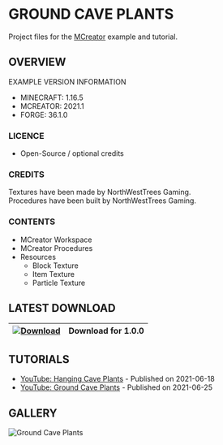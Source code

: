 # GROUND CAVE PLANTS
Project files for the [MCreator](https://mcreator.net/) example and tutorial.

## OVERVIEW
EXAMPLE VERSION INFORMATION

* MINECRAFT: 1.16.5
* MCREATOR: 2021.1
* FORGE: 36.1.0

### LICENCE
- Open-Source / optional credits

### CREDITS
Textures have been made by NorthWestTrees Gaming.    
Procedures have been built by NorthWestTrees Gaming.

### CONTENTS
* MCreator Workspace
* MCreator Procedures
* Resources
    * Block Texture
    * Item Texture
    * Particle Texture

## LATEST DOWNLOAD
| [![Download](https://i.imgur.com/Xcxx2Gr.png)](https://github.com/MCreator-Examples/Ground-Cave-Plants/files/6711054/mcreator_example_ground_cave_plants.zip) | Download for 1.0.0 |
| --- | --- |

## TUTORIALS
* [YouTube: Hanging Cave Plants](https://youtu.be/wCXFJijXOy8) - Published on 2021-06-18
* [YouTube: Ground Cave Plants](https://youtu.be/1nrziAELtRo) - Published on 2021-06-25

## GALLERY
![Ground Cave Plants](https://i.imgur.com/kbxKWfl.png)

